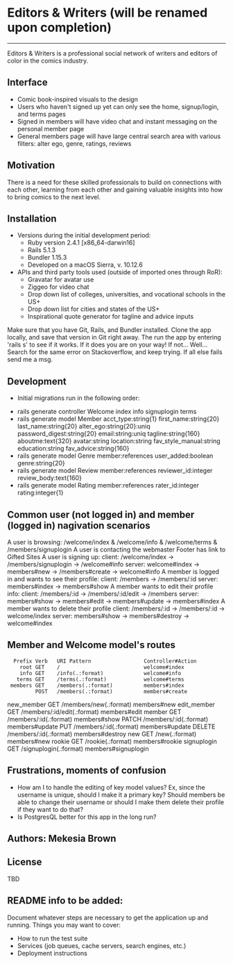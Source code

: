 # Editors & Writers (will be renamed upon completion)
***
Editors & Writers is a professional social network of writers and editors of color in the comics industry. 

## Interface
* Comic book-inspired visuals to the design
* Users who haven't signed up yet can only see the home, signup/login, and terms pages
* Signed in members will have video chat and instant messaging on the personal member page
* General members page will have large central search area with various filters: alter ego, genre, ratings, reviews

## Motivation
There is a need for these skilled professionals to build on connections with each other, learning from each other and gaining valuable insights into how to bring comics to the next level.

## Installation
* Versions during the initial development period:
  * Ruby version 2.4.1 [x86_64-darwin16]
  * Rails 5.1.3
  * Bundler 1.15.3
  * Developed on a macOS Sierra, v. 10.12.6
* APIs and third party tools used (outside of imported ones through RoR):
  * Gravatar for avatar use
  * Ziggeo for video chat
  * Drop down list of colleges, universities, and vocational schools in the US+
  * Drop down list for cities and states of the US+
  * Inspirational quote generator for tagline and advice inputs

Make sure that you have Git, Rails, and Bundler installed. Clone the app locally, and save that version in Git right away. The run the app by entering 'rails s' to see if it works. If it does you are on your way! If not... Well... Search for the same error on Stackoverflow, and keep trying. If all else fails send me a msg.

## Development
- Initial migrations run in the following order:
* rails generate controller Welcome index info signuplogin terms
* rails generate model Member acct_type:string{1} first_name:string{20} last_name:string{20} alter_ego:string{20}:uniq password_digest:string{20} email:string:uniq tagline:string{160} aboutme:text{320} avatar:string location:string fav_style_manual:string education:string fav_advice:string{160}  
* rails generate model Genre member:references user_added:boolean genre:string{20} 
* rails generate model Review member:references reviewer_id:integer review_body:text{160}
* rails generate model Rating member:references rater_id:integer rating:integer{1} 

## Common user (not logged in) and member (logged in) nagivation scenarios
A user is browsing:
  /welcome/index & /welcome/info & /welcome/terms & /members/signuplogin
A user is contacting the webmaster
  Footer has link to Gifted Sites 
A user is signing up: 
  client: /welcome/index -> /members/signuplogin -> /welcome#info
  server: welcome#index -> members#new -> /members#create -> welcome#info
A member is logged in and wants to see their profile:
  client: /members -> /members/:id
  server: members#index -> members#show
A member wants to edit their profile info:
  client: /members/:id -> /members/:id/edit -> /members
  server: members#show -> members#edit -> members#update -> members#index
A member wants to delete their profile
  client: /members/:id -> /members/:id -> welcome/index
  server: members#show -> members#destroy -> welcome#index

## Member and Welcome model's routes
      Prefix Verb   URI Pattern                 Controller#Action
        root GET    /                           welcome#index
        info GET    /info(.:format)             welcome#info
       terms GET    /terms(.:format)            welcome#terms
     members GET    /members(.:format)          members#index
             POST   /members(.:format)          members#create
  new_member GET    /members/new(.:format)      members#new
 edit_member GET    /members/:id/edit(.:format) members#edit
      member GET    /members/:id(.:format)      members#show
             PATCH  /members/:id(.:format)      members#update
             PUT    /members/:id(.:format)      members#update
             DELETE /members/:id(.:format)      members#destroy
         new GET    /new(.:format)              members#new
      rookie GET    /rookie(.:format)           members#rookie
 signuplogin GET    /signuplogin(.:format)      members#signuplogin


## Frustrations, moments of confusion
- How am I to handle the editing of key model values? Ex, since the username is unique, should I make it a primary key? Should members be able to change their username or should I make them delete their profile if they want to do that?
- Is PostgresQL better for this app in the long run?

## Authors: Mekesia Brown

## License
TBD

## README info to be added:
Document whatever steps are necessary to get the application up and running.
Things you may want to cover:
* How to run the test suite
* Services (job queues, cache servers, search engines, etc.)
* Deployment instructions